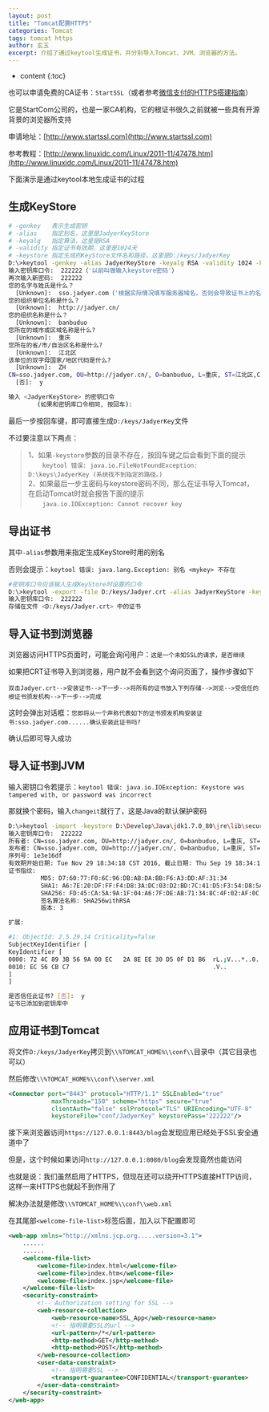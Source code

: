```yaml
---
layout: post
title: "Tomcat配置HTTPS"
categories: Tomcat
tags: tomcat https
author: 玄玉
excerpt: 介绍了通过keytool生成证书，并分别导入Tomcat、JVM、浏览器的方法。
---
```


* content
{:toc}


也可以申请免费的CA证书：`StartSSL`（或者参考[微信支付的HTTPS搭建指南](https://pay.weixin.qq.com/wiki/doc/api/jsapi.php?chapter=10_4)）

它是StartCom公司的，也是一家CA机构，它的根证书很久之前就被一些具有开源背景的浏览器所支持

申请地址：[http://www.startssl.com](http://www.startssl.com)

参考教程：[http://www.linuxidc.com/Linux/2011-11/47478.htm](http://www.linuxidc.com/Linux/2011-11/47478.htm)

下面演示是通过keytool本地生成证书的过程

## 生成KeyStore

```sh
# -genkey   表示生成密钥
# -alias    指定别名，这里是JadyerKeyStore
# -keyalg   指定算法，这里是RSA
# -validity 指定证书有效期，这里是1024天
# -keystore 指定生成的KeyStore文件名和路径，这里是D:/keys/JadyerKey
D:\>keytool -genkey -alias JadyerKeyStore -keyalg RSA -validity 1024 -keystore D:/keys/JadyerKey
输入密钥库口令:  222222（'以前叫做输入keystore密码'）
再次输入新密码:  222222
您的名字与姓氏是什么？
  [Unknown]:  sso.jadyer.com（'根据实际情况填写服务器域名，否则会导致证书上的名称无效'）
您的组织单位名称是什么？
  [Unknown]:  http://jadyer.cn/
您的组织名称是什么？
  [Unknown]:  banbuduo
您所在的城市或区域名称是什么?
  [Unknown]:  重庆
您所在的省/市/自治区名称是什么?
  [Unknown]:  江北区
该单位的双字母国家/地区代码是什么?
  [Unknown]:  ZH
CN=sso.jadyer.com, OU=http://jadyer.cn/, O=banbuduo, L=重庆, ST=江北区,C=ZH是否正确?
  [否]:  y

输入 <JadyerKeyStore> 的密钥口令
        (如果和密钥库口令相同, 按回车):
```

最后一步按回车键，即可直接生成`D:/keys/JadyerKey`文件

不过要注意以下两点：

> 1、如果`-keystore`参数的目录不存在，按回车键之后会看到下面的提示<br>
　　`keytool 错误: java.io.FileNotFoundException: D:\keys\JadyerKey (系统找不到指定的路径。)`<br>
2、如果最后一步主密码与keystore密码不同，那么在证书导入Tomcat，在启动Tomcat时就会报告下面的提示<br>
　　`java.io.IOException: Cannot recover key`

## 导出证书

其中`-alias`参数用来指定生成KeyStore时用的别名

否则会提示：`keytool 错误: java.lang.Exception: 别名 <mykey> 不存在`

```sh
#密钥库口令应该输入生成KeyStore时设置的口令
D:\>keytool -export -file D:/keys/Jadyer.crt -alias JadyerKeyStore -keystore D:/keys/JadyerKey
输入密钥库口令:  222222
存储在文件 <D:/keys/Jadyer.crt> 中的证书
```

## 导入证书到浏览器

浏览器访问HTTPS页面时，可能会询问用户：`这是一个未知SSL的请求，是否继续`

如果把CRT证书导入到浏览器，用户就不会看到这个询问页面了，操作步骤如下

`双击Jadyer.crt-->安装证书-->下一步-->将所有的证书放入下列存储-->浏览-->受信任的根证书颁发机构-->下一步-->完成`

这时会弹出对话框：`您即将从一个声称代表如下的证书颁发机构安装证书:sso.jadyer.com......确认安装此证书吗?`

确认后即可导入成功

## 导入证书到JVM

输入密钥口令若提示：`keytool 错误: java.io.IOException: Keystore was tampered with, or password was incorrect`

那就换个密码，输入`changeit`就行了，这是Java的默认保护密码

```sh
D:\>keytool -import -keystore D:\Develop\Java\jdk1.7.0_80\jre\lib\security\cacerts -file D:/keys/Jadyer.crt -alias JadyerKeyStore
输入密钥库口令:  222222
所有者: CN=sso.jadyer.com, OU=http://jadyer.cn/, O=banbuduo, L=重庆, ST=江北区, C=ZH
发布者: CN=sso.jadyer.com, OU=http://jadyer.cn/, O=banbuduo, L=重庆, ST=江北区, C=ZH
序列号: 1e3e16df
有效期开始日期: Tue Nov 29 18:34:18 CST 2016, 截止日期: Thu Sep 19 18:34:18 CST 2019
证书指纹:
         MD5: D7:60:77:F0:6C:96:DB:AB:DA:BB:F6:A3:DD:AF:31:34
         SHA1: A6:7E:20:DF:FF:F4:D8:3A:DC:03:D2:BD:7C:41:D5:F3:54:D8:5A:3E
         SHA256: FD:45:CA:5A:9A:1F:04:A6:7F:DE:AB:71:34:8C:4F:02:AF:0C:F0:9B:3E:15:B0:B5:A9:B5:C0:ED:F0:E6:05:ED
         签名算法名称: SHA256withRSA
         版本: 3

扩展:

#1: ObjectId: 2.5.29.14 Criticality=false
SubjectKeyIdentifier [
KeyIdentifier [
0000: 72 4C 89 3B 56 9A 00 EC   2A 8E EE 30 D5 0F D1 B6  rL.;V...*..0....
0010: EC 56 CB C7                                        .V..
]
]

是否信任此证书? [否]:  y
证书已添加到密钥库中
```

## 应用证书到Tomcat

将文件`D:/keys/JadyerKey`拷贝到`\\%TOMCAT_HOME%\\conf\\`目录中（其它目录也可以）

然后修改`\\%TOMCAT_HOME%\\conf\\server.xml`

```xml
<Connector port="8443" protocol="HTTP/1.1" SSLEnabled="true"
            maxThreads="150" scheme="https" secure="true"
            clientAuth="false" sslProtocol="TLS" URIEncoding="UTF-8"
            keystoreFile="conf/JadyerKey" keystorePass="222222"/>
```

接下来浏览器访问`https://127.0.0.1:8443/blog`会发现应用已经处于SSL安全通道中了

但是，这个时候如果访问`http://127.0.0.1:8080/blog`会发现竟然也能访问

也就是说：我们虽然启用了HTTPS，但现在还可以绕开HTTPS直接HTTP访问，这样一来HTTPS也就起不到作用了

解决办法就是修改`\\%TOMCAT_HOME%\\conf\\web.xml`

在其尾部`<welcome-file-list>`标签后面，加入以下配置即可

```xml
<web-app xmlns="http://xmlns.jcp.org.....version=3.1">
    ......
    ......
    <welcome-file-list>
        <welcome-file>index.html</welcome-file>
        <welcome-file>index.htm</welcome-file>
        <welcome-file>index.jsp</welcome-file>
    </welcome-file-list>
    <security-constraint>
        <!-- Authorization setting for SSL -->
        <web-resource-collection>
            <web-resource-name>SSL_App</web-resource-name>
            <!-- 指明需要SSL的url -->
            <url-pattern>/*</url-pattern>
            <http-method>GET</http-method>
            <http-method>POST</http-method>
        </web-resource-collection>
        <user-data-constraint>
            <!-- 指明需要SSL -->
            <transport-guarantee>CONFIDENTIAL</transport-guarantee>
        </user-data-constraint>
    </security-constraint>
</web-app>
```